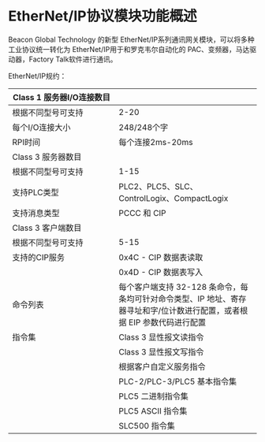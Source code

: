 # EtherNet/IP协议模块功能概述

Beacon Global Technology 的新型 EtherNet/IP系列通讯网关模块，可以将多种工业协议统一转化为 EtherNet/IP用于和罗克韦尔自动化的 PAC、变频器，马达驱动器，Factory Talk软件进行通讯。

EtherNet/IP规约：

| <div style="width: 150pt">**Class 1 服务器I/O连接数目** |                                                              |
| ------------------------------------------------------- | ------------------------------------------------------------ |
| 根据不同型号可支持                                      | 2-20                                                         |
| 每个I/O连接大小                                         | 248/248个字                                                  |
| RPI时间                                                 | 每个连接2ms-20ms                                             |
| Class 3 服务器数目                                      |                                                              |
| 根据不同型号可支持                                      | 1-15                                                         |
| 支持PLC类型                                             | PLC2、PLC5、SLC、ControlLogix、CompactLogix                  |
| 支持消息类型                                            | PCCC 和 CIP                                                  |
| Class 3 客户端数目                                      |                                                              |
| 根据不同型号可支持                                      | 5-15                                                         |
| 支持的CIP服务                                           | 0x4C - CIP 数据表读取                                        |
|                                                         | 0x4D - CIP 数据表写入                                        |
| 命令列表                                                | 每个客户端支持 32-128 条命令，每条均可针对命令类型、IP 地址、寄存器寻址和字/位计数进行配置，或者根据 EIP 参数代码进行配置 |
| 指令集                                                  | Class 3 显性报文读指令                                       |
|                                                         | Class 3 显性报文写指令                                       |
|                                                         | 根据客户自定义服务指令                                       |
|                                                         | PLC-2/PLC-3/PLC5 基本指令集                                  |
|                                                         | PLC5 二进制指令集                                            |
|                                                         | PLC5 ASCII 指令集                                            |
|                                                         | SLC500 指令集                                                |
